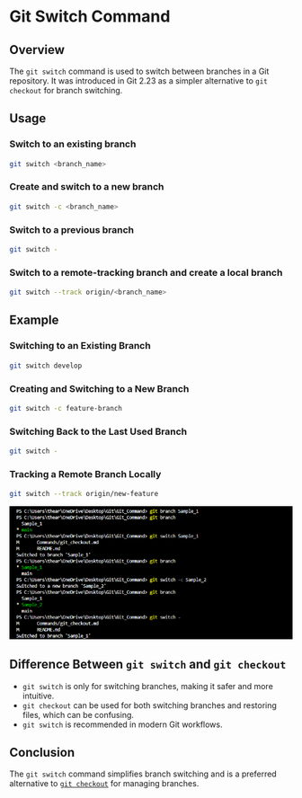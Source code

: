 # Git Switch Command  

## Overview  
The `git switch` command is used to switch between branches in a Git repository. It was introduced in Git 2.23 as a simpler alternative to `git checkout` for branch switching.  

## Usage  

### Switch to an existing branch  

```sh
git switch <branch_name>
```  

### Create and switch to a new branch  

```sh
git switch -c <branch_name>
```  

### Switch to a previous branch  

```sh
git switch -
```  

### Switch to a remote-tracking branch and create a local branch  

```sh
git switch --track origin/<branch_name>
```  

## Example  

### Switching to an Existing Branch  

```sh
git switch develop
```  

### Creating and Switching to a New Branch  

```sh
git switch -c feature-branch
```  

### Switching Back to the Last Used Branch  

```sh
git switch -
```  

### Tracking a Remote Branch Locally  

```sh
git switch --track origin/new-feature
```  
![1](../Images/Git_switch/1.png)

## Difference Between `git switch` and `git checkout`  

- `git switch` is only for switching branches, making it safer and more intuitive.  
- `git checkout` can be used for both switching branches and restoring files, which can be confusing.  
- `git switch` is recommended in modern Git workflows.  

## Conclusion  

The `git switch` command simplifies branch switching and is a preferred alternative to [`git checkout`](git_checkout.md) for managing branches.  
